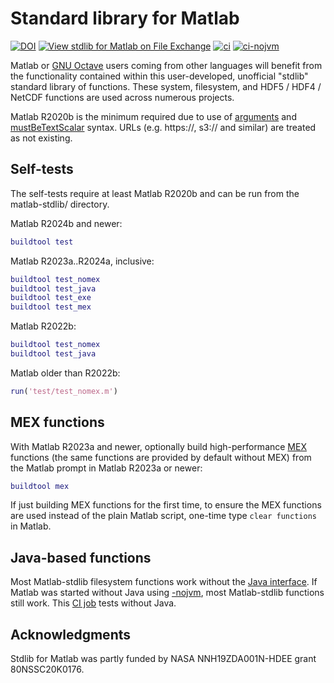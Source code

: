 # Standard library for Matlab

[![DOI](https://zenodo.org/badge/273830124.svg)](https://zenodo.org/badge/latestdoi/273830124)
[![View stdlib for Matlab on File Exchange](https://www.mathworks.com/matlabcentral/images/matlab-file-exchange.svg)](https://www.mathworks.com/matlabcentral/fileexchange/78673-stdlib-for-matlab)
[![ci](https://github.com/geospace-code/matlab-stdlib/actions/workflows/ci.yml/badge.svg)](https://github.com/geospace-code/matlab-stdlib/actions/workflows/ci.yml)
[![ci-nojvm](https://github.com/geospace-code/matlab-stdlib/actions/workflows/ci-nojvm.yml/badge.svg)](https://github.com/geospace-code/matlab-stdlib/actions/workflows/ci-nojvm.yml)

Matlab or
[GNU Octave](./Readme_octave.md)
users coming from other languages will benefit from the functionality contained within this user-developed, unofficial "stdlib" standard library of functions.
These system, filesystem, and HDF5 / HDF4 / NetCDF functions are used across numerous projects.

Matlab R2020b is the minimum required due to use of
[arguments](https://www.mathworks.com/help/matlab/ref/arguments.html)
and
[mustBeTextScalar](https://www.mathworks.com/help/matlab/ref/mustbetextscalar.html)
syntax.
URLs (e.g. https://, s3:// and similar) are treated as not existing.

## Self-tests

The self-tests require at least Matlab R2020b and can be run from the matlab-stdlib/ directory.

Matlab R2024b and newer:

```matlab
buildtool test
```

Matlab R2023a..R2024a, inclusive:

```matlab
buildtool test_nomex
buildtool test_java
buildtool test_exe
buildtool test_mex
```

Matlab R2022b:

```matlab
buildtool test_nomex
buildtool test_java
```

Matlab older than R2022b:

```matlab
run('test/test_nomex.m')
```

## MEX functions

With Matlab R2023a and newer, optionally build high-performance
[MEX](https://www.mathworks.com/help/matlab/cpp-mex-file-applications.html)
functions (the same functions are provided by default without MEX) from the Matlab prompt in Matlab R2023a or newer:

```matlab
buildtool mex
```

If just building MEX functions for the first time, to ensure the MEX functions are used instead of the plain Matlab script, one-time type `clear functions` in Matlab.

## Java-based functions

Most Matlab-stdlib filesystem functions work without the
[Java interface](./Readme_java.md).
If Matlab was started without Java using
[-nojvm](https://www.mathworks.com/help/matlab/matlab_env/commonly-used-startup-options.html),
most Matlab-stdlib functions still work.
This
[CI job](https://github.com/geospace-code/matlab-stdlib/actions/workflows/ci-nojvm.yml)
tests without Java.

## Acknowledgments

Stdlib for Matlab was partly funded by NASA NNH19ZDA001N-HDEE grant 80NSSC20K0176.
